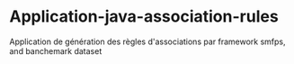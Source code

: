 # Application-java-association-rules
Application de génération des règles d'associations par framework smfps, and banchemark dataset
